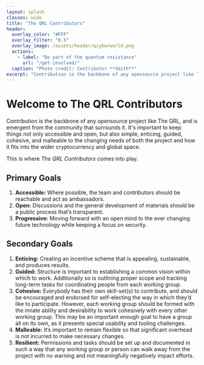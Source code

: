 ```yaml
---
layout: splash
classes: wide
title: "The QRL Contributors"
header:
  overlay_color: "#FFF"
  overlay_filter: "0.5"
  overlay_image: /assets/header/qcyberworld.png
  actions:
    - label: "Be part of the quantum resistance"
      url: "/get-involved/"
  caption: "Photo credit: Contributor **Smith**"
excerpt: "Contribution is the backbone of any opensource project like The QRL, and is emergent from the community that surrounds it."
---
```


# Welcome to The QRL Contributors

Contribution is the backbone of any opensource project like The QRL, and is emergent from the community that surrounds it. It's important to keep things not only accessible and open, but also simple, enticing, guided, cohesive, and malleable to the changing needs of both the project and how it fits into the wider cryptocurrency and global space.

This is where *The QRL Contributors* comes into play.

## Primary Goals

1. **Accessible:** Where possible, the team and contributors should be reachable and act as ambassadors.
2. **Open:** Discussions and the general development of materials should be a public process that’s transparent.
3. **Progressive:** Moving forward with an open mind to the ever changing future technology while keeping a focus on security.

## Secondary Goals

1. **Enticing:** Creating an incentive scheme that is appealing, sustainable, and produces results.
2. **Guided:** Structure is important to establishing a common vision within which to work. Additionally so is outlining proper scope and tracking long-term tasks for coordinating people from each working group.
3. **Cohesive:** Everybody has their own skill-set(s) to contribute, and should be encouraged and endorsed for self-electing the way in which they’d like to participate. However, each working group should be formed with the innate ability and desirability to work cohesively with every other working group. This may be an important enough goal to have a group all on its own, as it presents special usability and tooling challenges.
4. **Malleable:** It’s important to remain flexible so that significant overhead is not incurred to make necessary changes.
5. **Resilient:** Permissions and tasks should be set up and documented in such a way that any working group or person can walk away from the project with no warning and not meaningfully negatively impact efforts.


